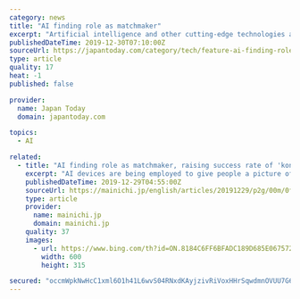 ```yaml
---
category: news
title: "AI finding role as matchmaker"
excerpt: "Artificial intelligence and other cutting-edge technologies are starting to play a matchmaking role as they find their ways into people's lives in Japan. AI devices are being employed to give people a picture of their potential mates along with everything about them -- their hobbies, whether or not they smoke, or if they have walked down the ..."
publishedDateTime: 2019-12-30T07:10:00Z
sourceUrl: https://japantoday.com/category/tech/feature-ai-finding-role-as-matchmaker-raising-success-rate-of-konkatsu
type: article
quality: 17
heat: -1
published: false

provider:
  name: Japan Today
  domain: japantoday.com

topics:
  - AI

related:
  - title: "AI finding role as matchmaker, raising success rate of 'konkatsu'"
    excerpt: "AI devices are being employed to give people a picture of their potential mates along with everything about them -- their hobbies, whether or not they smoke, or if they have walked down the aisle before, among other things. Matchmaking agency Zwei held a konkatsu (spouse hunting) party in June, at which participants wore wristbands. When they ..."
    publishedDateTime: 2019-12-29T04:55:00Z
    sourceUrl: https://mainichi.jp/english/articles/20191229/p2g/00m/0fe/016000c
    type: article
    provider:
      name: mainichi.jp
      domain: mainichi.jp
    quality: 37
    images:
      - url: https://www.bing.com/th?id=ON.8184C6FF6BFADC189D685E0675728CB2
        width: 600
        height: 315

secured: "occmWpkNwHcC1xml6O1h41L6wvS04RNxdKAyjzivRiVoxHHrSqwdmnOVUU7G6X3aEzAqUgtLZMKJ3jf4ScHCOCb6gDum3EeT1N43XXhqtGzbo2xvmDPbLbxbEDlLG0/KwQnUNs9ydCCbekgHHpDt17p/FZdcgl/fThTQZmxXnxy92zL09TWBq/eWK6YS3xAzLdkt4DYVFv6GTSEOGp4K+6KGz3RMGfYEKapxskSualdjVpxEE1xPDfY0xnVNtwumwEAnF5w+zFXMjUkxfErqiA==;HzSFpFgKmcU8ZRElea/bCg=="
---
```


